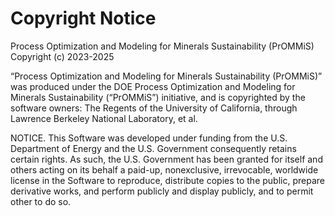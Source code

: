 Copyright Notice
================

Process Optimization and Modeling for Minerals Sustainability (PrOMMiS) Copyright (c) 2023-2025

“Process Optimization and Modeling for Minerals Sustainability (PrOMMiS)” was produced under the DOE
Process Optimization and Modeling for Minerals Sustainability (“PrOMMiS”) initiative, and is
copyrighted by the software owners: The Regents of the University of California, through Lawrence
Berkeley National Laboratory, et al.

NOTICE. This Software was developed under funding from the U.S. Department of Energy and the
U.S. Government consequently retains certain rights. As such, the U.S. Government has been granted
for itself and others acting on its behalf a paid-up, nonexclusive, irrevocable, worldwide license
in the Software to reproduce, distribute copies to the public, prepare derivative works, and perform
publicly and display publicly, and to permit other to do so.
